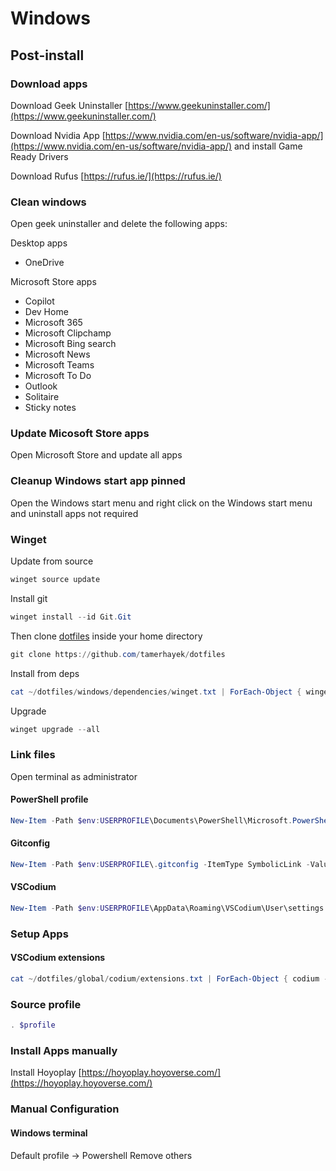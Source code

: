 # Windows

## Post-install

### Download apps

Download Geek Uninstaller [https://www.geekuninstaller.com/](https://www.geekuninstaller.com/)

Download Nvidia App [https://www.nvidia.com/en-us/software/nvidia-app/](https://www.nvidia.com/en-us/software/nvidia-app/) and install Game Ready Drivers

Download Rufus [https://rufus.ie/](https://rufus.ie/)

### Clean windows

Open geek uninstaller and delete the following apps:

Desktop apps

-   OneDrive

Microsoft Store apps

-   Copilot
-   Dev Home
-   Microsoft 365
-   Microsoft Clipchamp
-   Microsoft Bing search
-   Microsoft News
-   Microsoft Teams
-   Microsoft To Do
-   Outlook
-   Solitaire
-   Sticky notes

### Update Micosoft Store apps

Open Microsoft Store and update all apps

### Cleanup Windows start app pinned

Open the Windows start menu and right click on the Windows start menu and uninstall apps not required

### Winget

Update from source

```powershell
winget source update
```

Install git

```powershell
winget install --id Git.Git
```

Then clone [dotfiles](https://github.com/tamerhayek/dotfiles) inside your home directory

```powershell
git clone https://github.com/tamerhayek/dotfiles
```

Install from deps

```powershell
cat ~/dotfiles/windows/dependencies/winget.txt | ForEach-Object { winget install --accept-source-agreements --accept-package-agreements --id $_ }
```

Upgrade

```powershell
winget upgrade --all
```

### Link files

Open terminal as administrator

#### PowerShell profile

```powershell
New-Item -Path $env:USERPROFILE\Documents\PowerShell\Microsoft.PowerShell_profile.ps1 -ItemType SymbolicLink -Value $env:USERPROFILE\dotfiles\windows\data\profile.ps1
```

#### Gitconfig

```powershell
New-Item -Path $env:USERPROFILE\.gitconfig -ItemType SymbolicLink -Value $env:USERPROFILE\dotfiles\windows\data\.gitconfig
```

#### VSCodium

```powershell
New-Item -Path $env:USERPROFILE\AppData\Roaming\VSCodium\User\settings.json -ItemType SymbolicLink -Value $env:USERPROFILE\dotfiles\global\codium\settings.json
```

### Setup Apps

#### VSCodium extensions

```powershell
cat ~/dotfiles/global/codium/extensions.txt | ForEach-Object { codium --install-extension $_ }
```

### Source profile

```powershell
. $profile
```

### Install Apps manually

Install Hoyoplay [https://hoyoplay.hoyoverse.com/](https://hoyoplay.hoyoverse.com/)

### Manual Configuration

#### Windows terminal

Default profile -> Powershell
Remove others